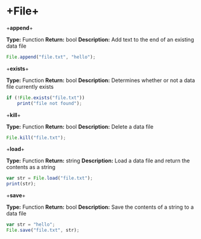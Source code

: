 # +File+


+**append**+

**Type:** Function
**Return:** bool
**Description:** Add text to the end of an existing data file

```javascript
File.append("file.txt", "hello");
```

+**exists**+

**Type:** Function
**Return:** bool
**Description:** Determines whether or not a data file currently exists

```javascript
if (!File.exists("file.txt"))
    print("file not found");
```

+**kill**+

**Type:** Function
**Return:** bool
**Description:** Delete a data file

```javascript
File.kill("file.txt");
```

+**load**+

**Type:** Function
**Return:** string
**Description:** Load a data file and return the contents as a string

```javascript
var str = File.load("file.txt");
print(str);
```

+**save**+

**Type:** Function
**Return:** bool
**Description:** Save the contents of a string to a data file

```javascript
var str = "hello";
File.save("file.txt", str);
```